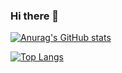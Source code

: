 ### Hi there 👋

[![Anurag's GitHub stats](https://github-readme-stats.vercel.app/api?username=LethalDarkLight)](https://github.com/LethalDarkLight/github-readme-stats)


[![Top Langs](https://github-readme-stats.vercel.app/api/top-langs/api?username=LethalDarkLight)](https://github.com/LethalDarkLight/github-readme-stats)
